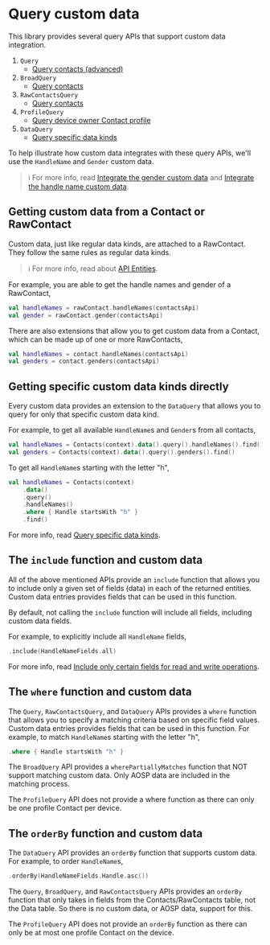 # Query custom data

This library provides several query APIs that support custom data integration.

1. `Query`
    - [Query contacts (advanced)](./../basics/query-contacts-advanced.md)
2. `BroadQuery`
    - [Query contacts](./../basics/query-contacts.md)
3. `RawContactsQuery`
    - [Query contacts](./../basics/query-raw-contacts.md)
4. `ProfileQuery`
    - [Query device owner Contact profile](./../profile/query-profile.md)
5. `DataQuery`
    - [Query specific data kinds](./../data/query-data-sets.md)

To help illustrate how custom data integrates with these query APIs, we'll use the `HandleName`
and `Gender` custom data.

> ℹ️ For more info, read [Integrate the gender custom data](./../customdata/integrate-gender-custom-data.md)
> and [Integrate the handle name custom data](./../customdata/integrate-handlename-custom-data.md).

## Getting custom data from a Contact or RawContact

Custom data, just like regular data kinds, are attached to a RawContact. They follow the same rules
as regular data kinds. 

> ℹ️ For more info, read about [API Entities](./../entities/about-api-entities.md).

For example, you are able to get the handle names and gender of a RawContact,

```kotlin
val handleNames = rawContact.handleNames(contactsApi)
val gender = rawContact.gender(contactsApi)
```

There are also extensions that allow you to get custom data from a Contact, which can be made up of 
one or more RawContacts,

```kotlin
val handleNames = contact.handleNames(contactsApi)
val genders = contact.genders(contactsApi)
```

## Getting specific custom data kinds directly

Every custom data provides an extension to the `DataQuery` that allows you to query for only that
specific custom data kind.

For example, to get all available `HandleName`s and `Gender`s from all contacts,

```kotlin
val handleNames = Contacts(context).data().query().handleNames().find()
val genders = Contacts(context).data().query().genders().find()
```

To get all `HandleName`s starting with the letter "h",

```kotlin
val handleNames = Contacts(context)
    .data()
    .query()
    .handleNames()
    .where { Handle startsWith "h" }
    .find()
```

For more info, read [Query specific data kinds](./../data/query-data-sets.md).

## The `include` function and custom data

All of the above mentioned APIs provide an `include` function that allows you to include only a 
given set of fields (data) in each of the returned entities. Custom data entries provides fields 
that can be used in this function. 

By default, not calling the `include` function will include all fields, including custom data fields. 

For example, to explicitly include all `HandleName` fields, 

```kotlin
.include(HandleNameFields.all)
```

For more info, read [Include only certain fields for read and write operations](./../basics/include-only-desired-data.md).

## The `where` function and custom data

The `Query`, `RawContactsQuery`, and `DataQuery` APIs provides a `where` function that allows you 
to specify a matching  criteria based on specific field values. Custom data entries provides fields 
that can be used in this function. For example, to match `HandleName`s starting with the letter "h",

```kotlin
.where { Handle startsWith "h" }
```

The `BroadQuery` API provides a `wherePartiallyMatches` function that NOT support matching custom
data. Only AOSP data are included in the matching process.

The `ProfileQuery` API does not provide a where function as there can only be one profile Contact
per device. 

## The `orderBy` function and custom data

The `DataQuery` API provides an `orderBy` function that supports custom data. For example, to order
`HandleName`s,

```kotlin
.orderBy(HandleNameFields.Handle.asc())
```

The `Query`, `BroadQuery`, and `RawContactsQuery` APIs provides an `orderBy` function that only 
takes in fields from the Contacts/RawContacts table, not the Data table. So there is no custom 
data, or AOSP data, support for this.

The `ProfileQuery` API does not provide an `orderBy` function as there can only be at most one 
profile Contact on the device.
